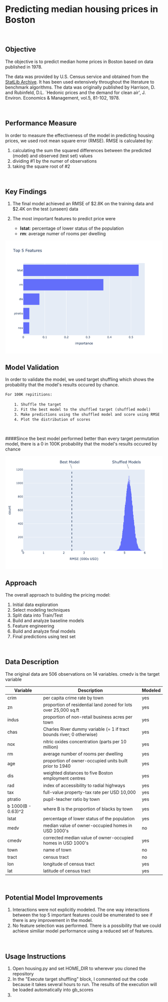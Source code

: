 # Predicting median housing prices in Boston

</br>

## Objective
The objective is to predict median home prices in Boston based on data published in 1978.  

The data was provided by U.S. Census service and obtained from the [StatLib Archive](http://lib.stat.cmu.edu/datasets/boston).  It has been used extensively throughout the literature to benchmark algorithms. The data was originally published by Harrison, D. and Rubinfeld, D.L. `Hedonic prices and the demand for clean air', J. Environ. Economics & Management, vol.5, 81-102, 1978. 

</br>


## Performance Measure
In order to measure the effectiveness of the model in predicting housing prices, we used root mean square error (RMSE).  RMSE is calculated by: 

1. calculating the sum the squared differences between the predicted (model) and observed (test set) values 
2. dividing #1 by the numer of observations
3. taking the square root of #2

</br>


## Key Findings

1. The final model achieved an RMSE of $2.8K on the training data and  $2.4K on the test (unseen) data
              
2. The most important features to predict price were
	* **lstat**:  percentage of lower status of the population 
	* **rm**: average numer of rooms per dwelling 

![](./images/fig1.png)


## Model Validation
In order to validate the model, we used target shuffling which shows the probability that the model's results occured by chance. 
    
    For 100K repititions:
        
        1. Shuffle the target 
        2. Fit the best model to the shuffled target (shuffled model)
        3. Make predictions using the shuffled model and score using RMSE
        4. Plot the distribution of scores 
</br>

####Since the best model performed better than every target permutation model, there is a 0 in 100K probability that the model's results occured by chance

![](./images/fig2.png)



## Approach

The overall approach to building the pricing model:

1. Initial data exploration
2. Select modeling techniques
3. Split data into Train/Test
4. Build and analyze baseline models
5. Feature engineering
6. Build and analyze final models
7. Final predictions using test set

</br>

## Data Description

The original data are 506 observations on 14 variables. cmedv is the target variable

Variable | Description | Modeled
---- | ----------- | --- 
crim |	per capita crime rate by town | yes
zn |	proportion of residential land zoned for lots over 25,000 sq.ft | yes
indus	| proportion of non-retail business acres per town | yes
chas |	Charles River dummy variable (= 1 if tract bounds river; 0 otherwise) | yes
nox	| nitric oxides concentration (parts per 10 million) | yes
rm	| average number of rooms per dwelling | yes
age	| proportion of owner-occupied units built prior to 1940 | yes
dis	| weighted distances to five Boston employment centres | yes
rad	| index of accessibility to radial highways | yes
tax	| full-value property-tax rate per USD 10,000 | yes
ptratio	| pupil-teacher ratio by town | yes
b	1000(B - 0.63)^2 | where B is the proportion of blacks by town | yes
lstat	| percentage of lower status of the population | yes
medv	| median value of owner-occupied homes in USD 1000's | no
cmedv	| corrected median value of owner-occupied homes in USD 1000's | yes
town	| name of town | no
tract	| census tract | no
lon	| longitude of census tract | yes
lat	| latitude of census tract | yes

</br>

## Potential Model Improvements

1. Interactions were not explicitly modeled.  The one way interactions between the top 5 important features could be enumerated to see if there is any improvement in the model.
2. No feature selection was performed.  There is a possibility that we could achieve similiar model performance using a reduced set of features. 

</br>

## Usage Instructions

1. Open housing.py and set HOME_DIR to wherever you cloned the repository
2. In the "Execute target shuffling" block, I commented out the code because it takes several hours to run.  The results of the execution will be loaded automatically into gb_scores
3. 

